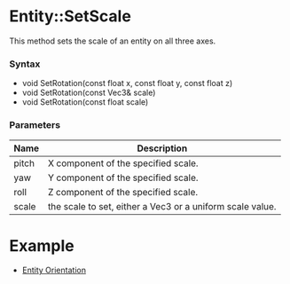 # Entity::SetScale
This method sets the scale of an entity on all three axes.

### Syntax
* void SetRotation(const float x, const float y, const float z)
* void SetRotation(const Vec3& scale)
* void SetRotation(const float scale)

### Parameters
| Name | Description |
| ------ | ------ |
| pitch | X component of the specified scale. |
| yaw | Y component of the specified scale. |
| roll | Z component of the specified scale. |
| scale | the scale to set, either a Vec3 or a uniform scale value. |

# Example
* [Entity Orientation](EntityOrientation.cpp)
